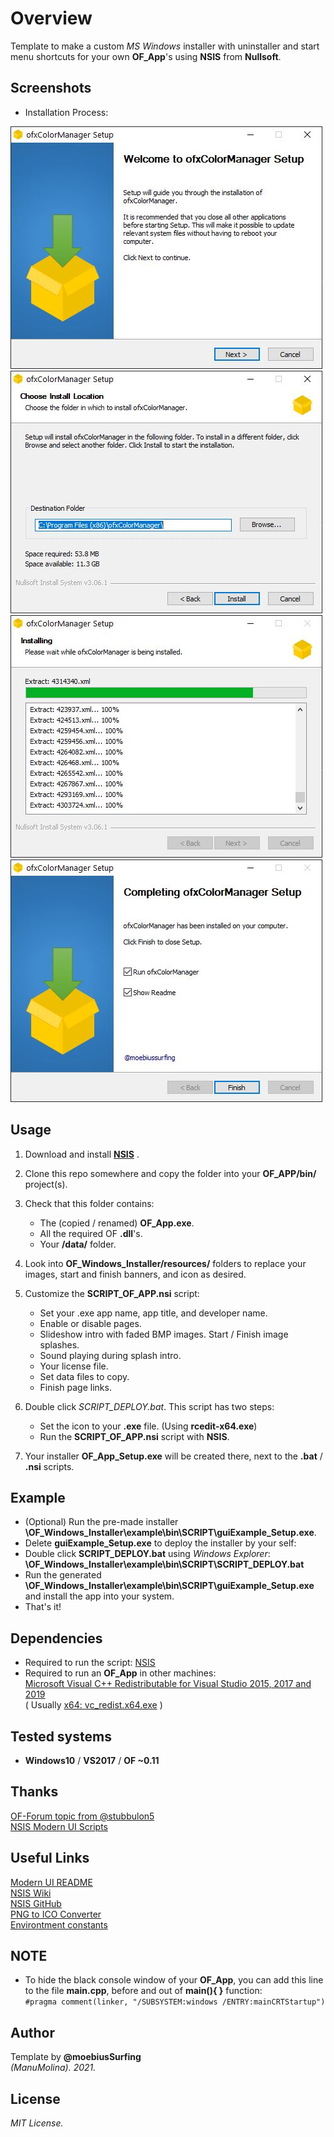 # Overview
Template to make a custom _MS Windows_ installer with uninstaller and start menu shortcuts for your own **OF_App**'s using **NSIS** from **Nullsoft**.

## Screenshots
* Installation Process:  

![image](/docs/readme_images/Capture1.JPG?raw=true "image")
![image](/docs/readme_images/Capture2.JPG?raw=true "image")
![image](/docs/readme_images/Capture3.JPG?raw=true "image")
![image](/docs/readme_images/Capture4.JPG?raw=true "image")

## Usage
1. Download and install [**NSIS**](https://nsis.sourceforge.io/Main_Page) .
2. Clone this repo somewhere and copy the folder into your **OF_APP/bin/** project(s). 
3. Check that this folder contains:  
    * The (copied / renamed) **OF_App.exe**.
    * All the required OF **.dll**'s.
    * Your **/data/** folder.
5. Look into **OF_Windows_Installer/resources/** folders to replace your images, start and finish banners, and icon as desired.

7. Customize the **SCRIPT_OF_APP.nsi** script:  
   * Set your .exe app name, app title, and developer name. 
   * Enable or disable pages.
   * Slideshow intro with faded BMP images. Start / Finish image splashes.
   * Sound playing during splash intro.
   * Your license file.
   * Set data files to copy.
   * Finish page links.

7. Double click *SCRIPT_DEPLOY.bat*. This script has two steps:  
    * Set the icon to your **.exe** file. (Using **rcedit-x64.exe**)  
    * Run the **SCRIPT_OF_APP.nsi** script with **NSIS**.

8. Your installer **OF_App_Setup.exe** will be created there, next to the **.bat** / **.nsi** scripts.

## Example
   * (Optional) Run the pre-made installer **\OF_Windows_Installer\example\bin\SCRIPT\guiExample_Setup.exe**.
   * Delete **guiExample_Setup.exe** to deploy the installer by your self:
   * Double click **SCRIPT_DEPLOY.bat** using *Windows Explorer*:  
     **\OF_Windows_Installer\example\bin\SCRIPT\SCRIPT_DEPLOY.bat**
   * Run the generated **\OF_Windows_Installer\example\bin\SCRIPT\guiExample_Setup.exe** and install the app into your system.  
   * That's it!

## Dependencies
* Required to run the script: [NSIS](https://nsis.sourceforge.io/Main_Page)  
* Required to run an **OF_App** in other machines:  
[Microsoft Visual C++ Redistributable for Visual Studio 2015, 2017 and 2019](https://support.microsoft.com/en-us/topic/the-latest-supported-visual-c-downloads-2647da03-1eea-4433-9aff-95f26a218cc0)  
( Usually [x64: vc_redist.x64.exe](https://aka.ms/vs/16/release/vc_redist.x64.exe) )
 
## Tested systems
- **Windows10** / **VS2017** / **OF ~0.11**

## Thanks
[OF-Forum topic from @stubbulon5](https://forum.openframeworks.cc/t/deploying-and-creating-installers-for-windows-and-macos/36887/4)  
[NSIS Modern UI Scripts](https://github.com/AnonymerNiklasistanonym/NsiWindowsInstallerExamples)  

## Useful Links
[Modern UI README](https://nsis.sourceforge.io/Docs/Modern%20UI%202/Readme.html)  
[NSIS Wiki](https://en.wikipedia.org/wiki/Nullsoft_Scriptable_Install_System)  
[NSIS GitHub](https://github.com/kichik/nsis)  
[PNG to ICO Converter](https://icoconvert.com/)  
[Environtment constants](https://stackoverflow.com/questions/9087538/is-programfiles-a-constant-declared-in-nsis-or-is-it-the-environment-variable-r/44380394#44380394)  

## NOTE
* To hide the black console window of your **OF_App**, you can add this line to the file **main.cpp**, before and out of **main(){ }** function:  
```#pragma comment(linker, "/SUBSYSTEM:windows /ENTRY:mainCRTStartup")``` 

## Author
Template by **@moebiusSurfing**  
*(ManuMolina). 2021.*

## License
*MIT License.*
